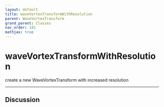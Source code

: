 ```yaml
---
layout: default
title: waveVortexTransformWithResolution
parent: WaveVortexTransform
grand_parent: Classes
nav_order: 181
mathjax: true
---
```


#  waveVortexTransformWithResolution

create a new WaveVortexTransform with increased resolution


---

## Discussion

  
